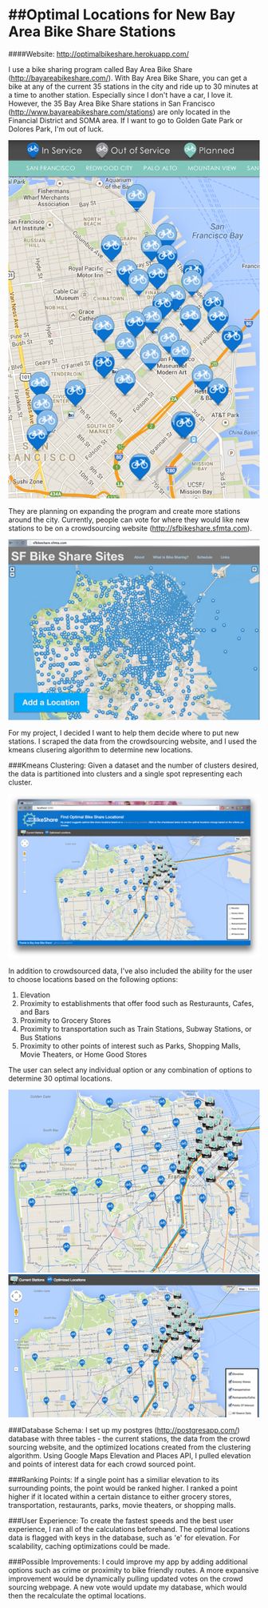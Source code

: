 ##Optimal Locations for New Bay Area Bike Share Stations
======
####Website: http://optimalbikeshare.herokuapp.com/

I use a bike sharing program called Bay Area Bike Share (http://bayareabikeshare.com/). With Bay Area Bike Share, you can get a bike at any of the current 35 stations in the city and ride up to 30 minutes at a time to another station. Especially since I don't have a car, I love it. However, the 35 Bay Area Bike Share stations in San Francisco (http://www.bayareabikeshare.com/stations) are only located in the Financial District and SOMA area. If I want to go to Golden Gate Park or Dolores Park, I'm out of luck.

![current stations](https://raw.githubusercontent.com/aluhrs/Optimal_Bike_Share_Locations/master/images/babikesharestations.png)

They are planning on expanding the program and create more stations around the city. Currently, people can vote for where they would like new stations to be on a crowdsourcing website (http://sfbikeshare.sfmta.com).

![http://sfbikeshare.sfmta.com)](https://raw.githubusercontent.com/aluhrs/Optimal_Bike_Share_Locations/master/images/crowdsourcing.png)

For my project, I decided I want to help them decide where to put new stations. I scraped the data from the crowdsourcing website, and I used the kmeans clusering algorithm to determine new locations. 

###Kmeans Clustering:
Given a dataset and the number of clusters desired, the data is partitioned into clusters and a single spot representing each cluster.

![landing_page](https://raw.githubusercontent.com/aluhrs/Optimal_Bike_Share_Locations/master/images/landing.png)

In addition to crowdsourced data, I've also included the ability for the user to choose locations based on the following options:

1. Elevation
2. Proximity to establishments that offer food such as Resturaunts, Cafes, and Bars
3. Proximity to Grocery Stores
4. Proximity to transportation such as Train Stations, Subway Stations, or Bus Stations
5. Proximity to other points of interest such as Parks, Shopping Malls, Movie Theaters, or Home Good Stores

The user can select any individual option or any combination of options to determine 30 optimal locations.

![elevation](https://raw.githubusercontent.com/aluhrs/Optimal_Bike_Share_Locations/master/images/elevation.png)
![all_options](https://raw.githubusercontent.com/aluhrs/Optimal_Bike_Share_Locations/master/images/all_options.png)

###Database Schema:
I set up my postgres (http://postgresapp.com/) database with three tables - the current stations, the data from the crowd sourcing website, and the optimized locations created from the clustering algorithm. Using Google Maps Elevation and Places API, I pulled elevation and points of interest data for each crowd sourced point. 

###Ranking Points:
If a single point has a similiar elevation to its surrounding points, the point would be ranked higher. I ranked a point higher if it located within a certain distance to either grocery stores, transportation, restaurants, parks, movie theaters, or shopping malls.

###User Experience:
To create the fastest speeds and the best user experience, I ran all of the calculations beforehand. The optimal locations data is flagged with keys in the database, such as 'e' for elevation. For scalability, caching optimizations could be made.

###Possible Improvements:
I could improve my app by adding additional options such as crime or proximity to bike friendly routes. A more expansive improvement would be dynamically pulling updated votes on the crowd sourcing webpage. A new vote would update my database, which would then the recalculate the optimal locations. 
